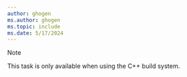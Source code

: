 ```yaml
---
author: ghogen
ms.author: ghogen
ms.topic: include
ms.date: 5/17/2024
---
```

> [!NOTE]
> This task is only available when using the C++ build system.

